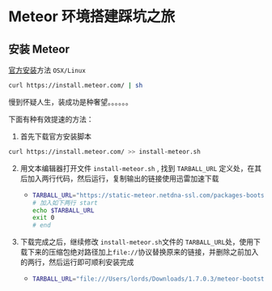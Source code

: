 # Meteor 环境搭建踩坑之旅

## 安装 Meteor

[官方安装](https://www.meteor.com/install)方法 `OSX/Linux`

```bash
curl https://install.meteor.com/ | sh
```

慢到怀疑人生，装成功是种奢望。。。。。。

下面有种有效提速的方法：

1. 首先下载官方安装脚本

```bash
curl https://install.meteor.com/ >> install-meteor.sh
```

2. 用文本编辑器打开文件 `install-meteor.sh` , 找到 `TARBALL_URL` 定义处，在其后加入两行代码，然后运行，复制输出的链接使用迅雷加速下载

   * ```bash
     TARBALL_URL="https://static-meteor.netdna-ssl.com/packages-bootstrap/${RELEASE}/meteor-bootstrap-${PLATFORM}.tar.gz"
     # 加入如下两行 start
     echo $TARBALL_URL
     exit 0
     # end
     ```

3. 下载完成之后，继续修改 `install-meteor.sh`文件的 `TARBALL_URL`处，使用下载下来的压缩包绝对路径加上`file://`协议替换原来的链接，并删除之前加入的两行，然后运行即可顺利安装完成

   * ```bash
     TARBALL_URL="file:///Users/lords/Downloads/1.7.0.3/meteor-bootstrap-os.osx.x86_64.tar.gz"
     ```

     

